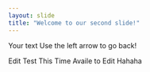 ```yaml
---
layout: slide
title: "Welcome to our second slide!"
---
```

Your text
Use the left arrow to go back!

Edit
Test
This Time
Availe to Edit
Hahaha
